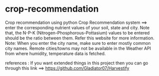 # crop-recommendation
Crop recommendation using python
Crop Recommendation system ==> enter the corresponding nutrient values of your soil, state and city. Note that, the N-P-K (Nitrogen-Phosphorous-Pottasium) values to be entered should be the ratio between them. Refer this website for more information. Note: When you enter the city name, make sure to enter mostly common city names. Remote cities/towns may not be available in the Weather API from where humidity, temperature data is fetched.

references :
If you want extended things in this project then you can go through this link ==> https://github.com/Gladiator07/Harvestify
